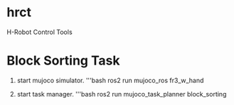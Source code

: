 # hrct
H-Robot Control Tools

# Block Sorting Task
1. start mujoco simulator.
'''bash
ros2 run mujoco_ros fr3_w_hand

2. start task manager.
'''bash
ros2 run mujoco_task_planner block_sorting
